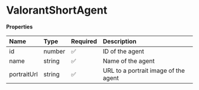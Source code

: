 # ValorantShortAgent

**Properties**

| Name        | Type   | Required | Description                          |
| :---------- | :----- | :------- | :----------------------------------- |
| id          | number | ✅       | ID of the agent                      |
| name        | string | ✅       | Name of the agent                    |
| portraitUrl | string | ✅       | URL to a portrait image of the agent |

<!-- This file was generated by liblab | https://liblab.com/ -->
